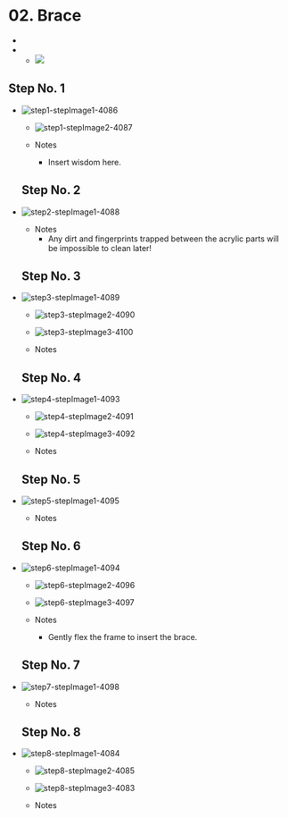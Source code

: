 # 02. Brace

   -
   -    - ![](https://d17kynu4zpq5hy.cloudfront.net/igi/imade3d/tgheHSPlhyAK3LZW.medium)


  ## Step No. 1

- ![step1-stepImage1-4086](https://d17kynu4zpq5hy.cloudfront.net/igi/imade3d/xAZ3rvqwkijouqSL.medium)
     - ![step1-stepImage2-4087](https://d17kynu4zpq5hy.cloudfront.net/igi/imade3d/Hk36SUVEiGTkDRRL.medium)

   - Notes
     - Insert wisdom here.

  ## Step No. 2

- ![step2-stepImage1-4088](https://d17kynu4zpq5hy.cloudfront.net/igi/imade3d/tyKAdtWNdXFiIpoH.medium)

   - Notes
     - Any dirt and fingerprints trapped between the acrylic parts will be impossible to clean later!

  ## Step No. 3

- ![step3-stepImage1-4089](https://d17kynu4zpq5hy.cloudfront.net/igi/imade3d/sRLnE2M6u5KRqBZX.medium)
     - ![step3-stepImage2-4090](https://d17kynu4zpq5hy.cloudfront.net/igi/imade3d/2gNi1ifGeQNmLaPM.medium)
     - ![step3-stepImage3-4100](https://d17kynu4zpq5hy.cloudfront.net/igi/imade3d/Ar2gPvTYRVd3NKVP.medium)

   - Notes

  ## Step No. 4

- ![step4-stepImage1-4093](https://d17kynu4zpq5hy.cloudfront.net/igi/imade3d/NNgQqsWUkE5pZkj3.medium)
     - ![step4-stepImage2-4091](https://d17kynu4zpq5hy.cloudfront.net/igi/imade3d/hPYGhOVHqhuOrQGq.medium)
     - ![step4-stepImage3-4092](https://d17kynu4zpq5hy.cloudfront.net/igi/imade3d/PdVcPi14RZ2OTSZQ.medium)

   - Notes

  ## Step No. 5

- ![step5-stepImage1-4095](https://d17kynu4zpq5hy.cloudfront.net/igi/imade3d/5FnFNWRbiyADUXSY.medium)

   - Notes

  ## Step No. 6

- ![step6-stepImage1-4094](https://d17kynu4zpq5hy.cloudfront.net/igi/imade3d/bFFVrdD3JQleXMQx.medium)
     - ![step6-stepImage2-4096](https://d17kynu4zpq5hy.cloudfront.net/igi/imade3d/QEUKRTeLl4RfSvR2.medium)
     - ![step6-stepImage3-4097](https://d17kynu4zpq5hy.cloudfront.net/igi/imade3d/cAP4BYMN5L4NusVw.medium)

   - Notes
     - Gently flex the frame to insert the brace.

  ## Step No. 7

- ![step7-stepImage1-4098](https://d17kynu4zpq5hy.cloudfront.net/igi/imade3d/RFEsk5OPIwTERrbC.medium)

   - Notes

  ## Step No. 8

- ![step8-stepImage1-4084](https://d17kynu4zpq5hy.cloudfront.net/igi/imade3d/KoU1eH3rFqVDYSCW.medium)
     - ![step8-stepImage2-4085](https://d17kynu4zpq5hy.cloudfront.net/igi/imade3d/j6drEeFZaAoIupOt.medium)
     - ![step8-stepImage3-4083](https://d17kynu4zpq5hy.cloudfront.net/igi/imade3d/1IhFMJN6RS3swxZy.medium)

   - Notes
